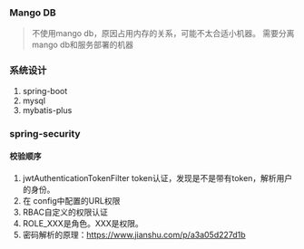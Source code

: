 ### Mango DB
> 不使用mango db，原因占用内存的关系，可能不太合适小机器。
> 需要分离mango db和服务部署的机器

### 系统设计
1. spring-boot
2. mysql
3. mybatis-plus
   
### spring-security
#### 校验顺序
1. jwtAuthenticationTokenFilter token认证，发现是不是带有token，解析用户的身份。
2. 在 config中配置的URL权限
3. RBAC自定义的权限认证
4. ROLE_XXX是角色。XXX是权限。
5. 密码解析的原理：https://www.jianshu.com/p/a3a05d227d1b